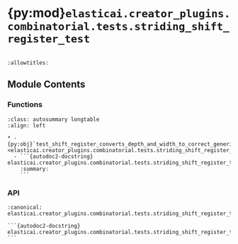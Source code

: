 # {py:mod}`elasticai.creator_plugins.combinatorial.tests.striding_shift_register_test`

```{py:module} elasticai.creator_plugins.combinatorial.tests.striding_shift_register_test
```

```{autodoc2-docstring} elasticai.creator_plugins.combinatorial.tests.striding_shift_register_test
:allowtitles:
```

## Module Contents

### Functions

````{list-table}
:class: autosummary longtable
:align: left

* - {py:obj}`test_shift_register_converts_depth_and_width_to_correct_generics <elasticai.creator_plugins.combinatorial.tests.striding_shift_register_test.test_shift_register_converts_depth_and_width_to_correct_generics>`
  - ```{autodoc2-docstring} elasticai.creator_plugins.combinatorial.tests.striding_shift_register_test.test_shift_register_converts_depth_and_width_to_correct_generics
    :summary:
    ```
````

### API

````{py:function} test_shift_register_converts_depth_and_width_to_correct_generics()
:canonical: elasticai.creator_plugins.combinatorial.tests.striding_shift_register_test.test_shift_register_converts_depth_and_width_to_correct_generics

```{autodoc2-docstring} elasticai.creator_plugins.combinatorial.tests.striding_shift_register_test.test_shift_register_converts_depth_and_width_to_correct_generics
```
````
